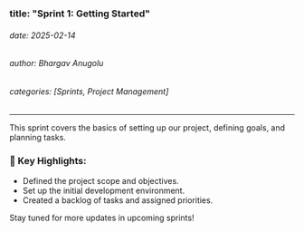 
### title: "Sprint 1: Getting Started"
###### date: 2025-02-14
###### author: Bhargav Anugolu
###### categories: [Sprints, Project Management]

---
 
This sprint covers the basics of setting up our project, defining goals, and planning tasks.

### 📌 Key Highlights:
- Defined the project scope and objectives.
- Set up the initial development environment.
- Created a backlog of tasks and assigned priorities.

Stay tuned for more updates in upcoming sprints!
